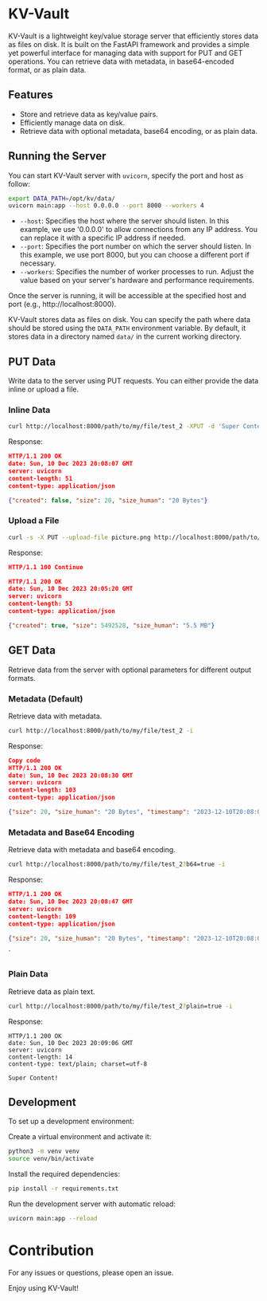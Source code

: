 # KV-Vault

KV-Vault is a lightweight key/value storage server that efficiently stores data as files on disk. It is built on the FastAPI framework and provides a simple yet powerful interface for managing data with support for PUT and GET operations. You can retrieve data with metadata, in base64-encoded format, or as plain data.

## Features

- Store and retrieve data as key/value pairs.
- Efficiently manage data on disk.
- Retrieve data with optional metadata, base64 encoding, or as plain data.




## Running the Server

You can start KV-Vault server with `uvicorn`, specify the port and host as follow:

```bash
export DATA_PATH=/opt/kv/data/
uvicorn main:app --host 0.0.0.0 --port 8000 --workers 4
```

- `--host`: Specifies the host where the server should listen. In this example, we use '0.0.0.0' to allow connections from any IP address. You can replace it with a specific IP address if needed.
- `--port`: Specifies the port number on which the server should listen. In this example, we use port 8000, but you can choose a different port if necessary.
- `--workers`: Specifies the number of worker processes to run. Adjust the value based on your server's hardware and performance requirements.

Once the server is running, it will be accessible at the specified host and port (e.g., http://localhost:8000).

KV-Vault stores data as files on disk. You can specify the path where data should be stored using the `DATA_PATH` environment variable. By default, it stores data in a directory named `data/` in the current working directory.

## PUT Data

Write data to the server using PUT requests. You can either provide the data inline or upload a file.

### Inline Data

```bash
curl http://localhost:8000/path/to/my/file/test_2 -XPUT -d 'Super Content!' -i
```

Response:

```json
HTTP/1.1 200 OK
date: Sun, 10 Dec 2023 20:08:07 GMT
server: uvicorn
content-length: 51
content-type: application/json

{"created": false, "size": 20, "size_human": "20 Bytes"}
```

### Upload a File

```bash
curl -s -X PUT --upload-file picture.png http://localhost:8000/path/to/my/file/picture.png -i
```

Response:

```json
HTTP/1.1 100 Continue

HTTP/1.1 200 OK
date: Sun, 10 Dec 2023 20:05:20 GMT
server: uvicorn
content-length: 53
content-type: application/json

{"created": true, "size": 5492528, "size_human": "5.5 MB"}
```

## GET Data

Retrieve data from the server with optional parameters for different output formats.

### Metadata (Default)
Retrieve data with metadata.

```bash
curl http://localhost:8000/path/to/my/file/test_2 -i
```

Response:

```json
Copy code
HTTP/1.1 200 OK
date: Sun, 10 Dec 2023 20:08:30 GMT
server: uvicorn
content-length: 103
content-type: application/json

{"size": 20, "size_human": "20 Bytes", "timestamp": "2023-12-10T20:08:08.245010", "content": "Super Content!"}
```

### Metadata and Base64 Encoding
Retrieve data with metadata and base64 encoding.

```bash
curl http://localhost:8000/path/to/my/file/test_2?b64=true -i
```

Response:

```json
HTTP/1.1 200 OK
date: Sun, 10 Dec 2023 20:08:47 GMT
server: uvicorn
content-length: 109
content-type: application/json

{"size": 20, "size_human": "20 Bytes", "timestamp": "2023-12-10T20:08:08.245010", "content": "U3VwZXIgQ29udGVudCE="}
```
`
### Plain Data
Retrieve data as plain text.

```bash
curl http://localhost:8000/path/to/my/file/test_2?plain=true -i
```

Response:

```plaintext
HTTP/1.1 200 OK
date: Sun, 10 Dec 2023 20:09:06 GMT
server: uvicorn
content-length: 14
content-type: text/plain; charset=utf-8

Super Content!
```

## Development

To set up a development environment:

Create a virtual environment and activate it:

```bash
python3 -m venv venv
source venv/bin/activate
````

Install the required dependencies:
```bash
pip install -r requirements.txt
```

Run the development server with automatic reload:
```bash
uvicorn main:app --reload
```

# Contribution

For any issues or questions, please open an issue.

Enjoy using KV-Vault!